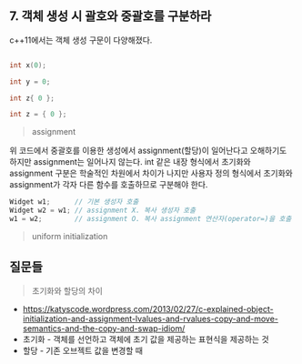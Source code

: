 ## 7. 객체 생성 시 괄호와 중괄호를 구분하라

c++11에서는 객체 생성 구문이 다양해졌다.
```cpp

int x(0);

int y = 0;

int z{ 0 };

int z = { 0 };

```

> assignment

위 코드에서 중괄호를 이용한 생성에서 assignment(할당)이 일어난다고 오해하기도 하지만 assignment는 일어나지 않는다.
int 같은 내장 형식에서 초기화와 assignment 구분은 학술적인 차원에서 차이가 나지만 
사용자 정의 형식에서 초기화와 assignment가 각자 다른 함수를 호출하므로 구분해야 한다.
```cpp
Widget w1;      // 기본 생성자 호출
Widget w2 = w1; // assignment X. 복사 생성자 호출
w1 = w2;        // assignment O. 복사 assignment 연산자(operator=)을 호출
```

> uniform initialization



## 질문들
> 초기화와 할당의 차이
* https://katyscode.wordpress.com/2013/02/27/c-explained-object-initialization-and-assignment-lvalues-and-rvalues-copy-and-move-semantics-and-the-copy-and-swap-idiom/
* 초기화 - 객체를 선언하고 객체에 초기 값을 제공하는 표현식을 제공하는 것
* 할당 - 기존 오브젝트 값을 변경할 때
